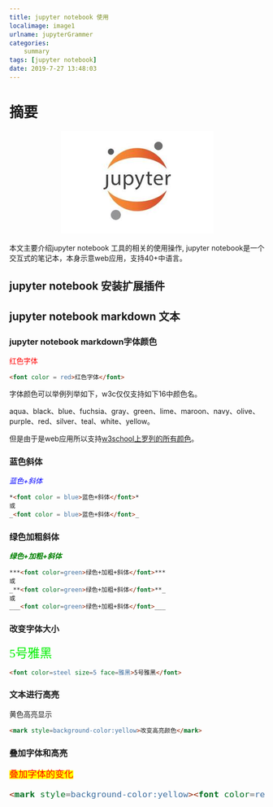 ```yaml
---
title: jupyter notebook 使用
localimage: image1
urlname: jupyterGrammer
categories: 
    summary    
tags: [jupyter notebook]
date: 2019-7-27 13:48:03
---
```


# 摘要

<div align=center> 

![docker](./image1/jupyter_notebook_ico.jpg)

</div>

本文主要介绍jupyter notebook 工具的相关的使用操作, jupyter notebook是一个交互式的笔记本，本身示意web应用，支持40+中语言。

<!-- more -->

## jupyter notebook 安装扩展插件



## jupyter notebook markdown 文本

### jupyter notebook markdown字体颜色

<font color = red>红色字体</font>

```html
<font color = red>红色字体</font>
```
字体颜色可以举例列举如下，w3c仅仅支持如下16中颜色名。

aqua、black、blue、fuchsia、gray、green、lime、maroon、navy、olive、purple、red、silver、teal、white、yellow。

但是由于是web应用所以支持[w3school上罗列的所有颜色](http://www.w3school.com.cn/tags/html_ref_colornames.asp)。

### 蓝色斜体

*<font color = blue>蓝色+斜体</font>*

```html
*<font color = blue>蓝色+斜体</font>*
或
_<font color = blue>蓝色+斜体</font>_
```


### 绿色加粗斜体

***<font color=green>绿色+加粗+斜体</font>***

```html
***<font color=green>绿色+加粗+斜体</font>***
或
_**<font color=green>绿色+加粗+斜体</font>**_
或
___<font color=green>绿色+加粗+斜体</font>___
```

### 改变字体大小

<font color=steel size=5 face=雅黑>5号雅黑</font>

```html
<font color=steel size=5 face=雅黑>5号雅黑</font>
```

### 文本进行高亮

黄色高亮显示

```html
<mark style=background-color:yellow>改变高亮颜色</mark> 
```

### 叠加字体和高亮

<mark style=background-color:yellow><font color=red size=4 face=雅黑>叠加字体的变化<font></mark>

```html
<mark style=background-color:yellow><font color=red size=4 face=雅黑>叠加字体的变化<font></mark>
```
